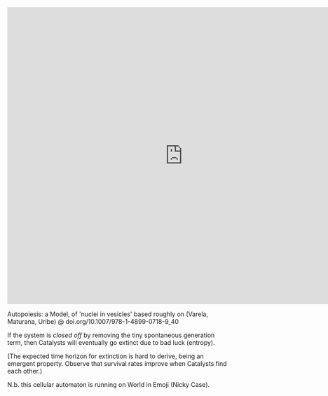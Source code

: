 <iframe width="800" height="678" src="http://ncase.me/simulating/model/?remote=-L1I2RsTvnsoRKFWQnRk" frameborder="0"></iframe>
<!-- doesn't work -->

Autopoiesis: a Model, of 'nuclei in vesicles' based roughly on (Varela, Maturana, Uribe) @ doi.org/10.1007/978-1-4899-0718-9_40

If the system is *closed off* by removing the tiny spontaneous generation term, then Catalysts will eventually go extinct due to bad luck (entropy).

(The expected time horizon for extinction is hard to derive, being an emergent property. Observe that survival rates improve when Catalysts find each other.)

N.b. this cellular automaton is running on World in Emoji (Nicky Case).